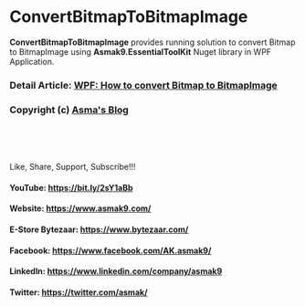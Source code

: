 # ConvertBitmapToBitmapImage
**ConvertBitmapToBitmapImage** provides running solution to convert Bitmap to BitmapImage using **Asmak9.EssentialToolKit** Nuget library in WPF Application.

### Detail Article: [WPF: How to convert Bitmap to BitmapImage](https://bit.ly/3jLCPHh)

### Copyright (c) [Asma's Blog](https://www.asmak9.com/)

<br/>
<br/>
<br/>

Like, Share, Support, Subscribe!!!

#### YouTube: https://bit.ly/2sY1aBb 

#### Website: https://www.asmak9.com/

#### E-Store Bytezaar: https://www.bytezaar.com/

#### Facebook: https://www.facebook.com/AK.asmak9/

#### LinkedIn: https://www.linkedin.com/company/asmak9

#### Twitter: https://twitter.com/asmak/
